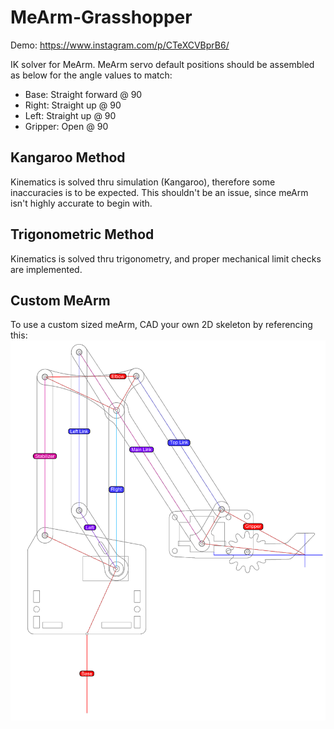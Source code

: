 # MeArm-Grasshopper
Demo: https://www.instagram.com/p/CTeXCVBprB6/

IK solver for MeArm. MeArm servo default positions should be assembled as below for the angle values to match:
- Base: Straight forward @ 90
- Right: Straight up @ 90
- Left: Straight up @ 90
- Gripper: Open @ 90



## Kangaroo Method
Kinematics is solved thru simulation (Kangaroo), therefore some inaccuracies is to be expected. This shouldn't be an issue, since meArm isn't highly accurate to begin with.


## Trigonometric Method
Kinematics is solved thru trigonometry, and proper mechanical limit checks are implemented.


## Custom MeArm
To use a custom sized meArm, CAD your own 2D skeleton by referencing this:
![](https://github.com/lin-ycv/MeArm-Grasshopper/blob/main/meArmSkeleton.png)
